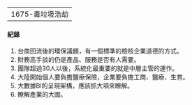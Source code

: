 <table>
    <tr>
        <td>1675-毒垃圾浩劫</td>
    </tr>
</table>

#### 紀錄 
1.  台商回流後的環保議題，有一個標準的檢核企業道德的方式。
2.  財務高手談的仍是產品、服務是否有人需要。
3.  團隊超過30人以後，系統化最重要的就是中層主管的運作。
4.  大陸開始個人要負擔醫療保險，企業要負擔工商、醫療、生育。
5.  大數據BI的呈現架構，應該抓大項來瞭解。
6.  瞭解產業的大圖。
